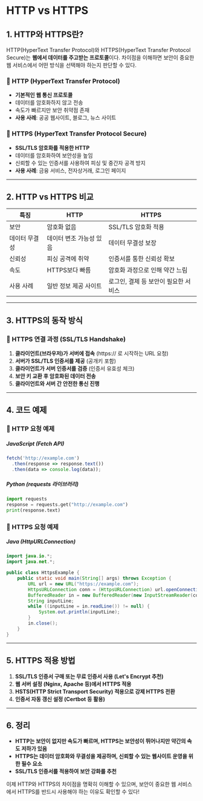 # HTTP vs HTTPS

## 1. HTTP와 HTTPS란?
HTTP(HyperText Transfer Protocol)와 HTTPS(HyperText Transfer Protocol Secure)는 **웹에서 데이터를 주고받는 프로토콜**이다. 차이점을 이해하면 보안이 중요한 웹 서비스에서 어떤 방식을 선택해야 하는지 판단할 수 있다.

### 🔹 HTTP (HyperText Transfer Protocol)
- **기본적인 웹 통신 프로토콜**
- 데이터를 암호화하지 않고 전송
- 속도가 빠르지만 보안 취약점 존재
- **사용 사례**: 공공 웹사이트, 블로그, 뉴스 사이트

### 🔹 HTTPS (HyperText Transfer Protocol Secure)
- **SSL/TLS 암호화를 적용한 HTTP**
- 데이터를 암호화하여 보안성을 높임
- 신뢰할 수 있는 인증서를 사용하여 피싱 및 중간자 공격 방지
- **사용 사례**: 금융 서비스, 전자상거래, 로그인 페이지

---

## 2. HTTP vs HTTPS 비교
| 특징 | HTTP | HTTPS |
|------|------|------|
| 보안 | 암호화 없음 | SSL/TLS 암호화 적용 |
| 데이터 무결성 | 데이터 변조 가능성 있음 | 데이터 무결성 보장 |
| 신뢰성 | 피싱 공격에 취약 | 인증서를 통한 신뢰성 확보 |
| 속도 | HTTPS보다 빠름 | 암호화 과정으로 인해 약간 느림 |
| 사용 사례 | 일반 정보 제공 사이트 | 로그인, 결제 등 보안이 필요한 서비스 |

---

## 3. HTTPS의 동작 방식
### 🔹 HTTPS 연결 과정 (SSL/TLS Handshake)
1. **클라이언트(브라우저)가 서버에 접속** (https:// 로 시작하는 URL 요청)
2. **서버가 SSL/TLS 인증서를 제공** (공개키 포함)
3. **클라이언트가 서버 인증서를 검증** (인증서 유효성 체크)
4. **보안 키 교환 후 암호화된 데이터 전송**
5. **클라이언트와 서버 간 안전한 통신 진행**

---

## 4. 코드 예제
### 🔹 HTTP 요청 예제
##### JavaScript (Fetch API)
```javascript
fetch('http://example.com')
  .then(response => response.text())
  .then(data => console.log(data));
```

##### Python (requests 라이브러리)
```python
import requests
response = requests.get("http://example.com")
print(response.text)
```

### 🔹 HTTPS 요청 예제
##### Java (HttpURLConnection)
```java
import java.io.*;
import java.net.*;

public class HttpsExample {
    public static void main(String[] args) throws Exception {
        URL url = new URL("https://example.com");
        HttpsURLConnection conn = (HttpsURLConnection) url.openConnection();
        BufferedReader in = new BufferedReader(new InputStreamReader(conn.getInputStream()));
        String inputLine;
        while ((inputLine = in.readLine()) != null) {
            System.out.println(inputLine);
        }
        in.close();
    }
}
```

---

## 5. HTTPS 적용 방법
1. **SSL/TLS 인증서 구매 또는 무료 인증서 사용 (Let's Encrypt 추천)**
2. **웹 서버 설정 (Nginx, Apache 등)에서 HTTPS 적용**
3. **HSTS(HTTP Strict Transport Security) 적용으로 강제 HTTPS 전환**
4. **인증서 자동 갱신 설정 (Certbot 등 활용)**

---

## 6. 정리
- **HTTP는 보안이 없지만 속도가 빠르며, HTTPS는 보안성이 뛰어나지만 약간의 속도 저하가 있음**
- **HTTPS는 데이터 암호화와 무결성을 제공하며, 신뢰할 수 있는 웹사이트 운영을 위한 필수 요소**
- **SSL/TLS 인증서를 적용하여 보안 강화를 추천**

이제 HTTP와 HTTPS의 차이점을 명확히 이해할 수 있으며, 보안이 중요한 웹 서비스에서 HTTPS를 반드시 사용해야 하는 이유도 확인할 수 있다!

